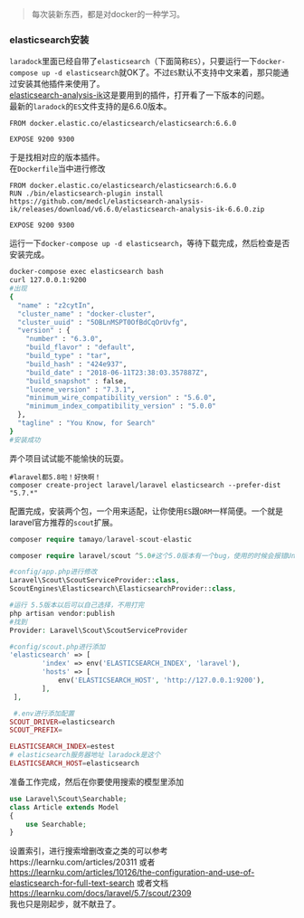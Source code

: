 >每次装新东西，都是对docker的一种学习。
### elasticsearch安装
`laradock`里面已经自带了`elasticsearch`（下面简称`ES`），只要运行一下`docker-compose up -d elasticsearch`就OK了。不过`ES`默认不支持中文来着，那只能通过安装其他插件来使用了。      
[elasticsearch-analysis-ik](https://github.com/medcl/elasticsearch-analysis-ik)这是要用到的插件，打开看了一下版本的问题。       
最新的`laradock`的`ES`文件支持的是6.6.0版本。
```
FROM docker.elastic.co/elasticsearch/elasticsearch:6.6.0

EXPOSE 9200 9300
```
于是找相对应的版本插件。    
在`Dockerfile`当中进行修改
```
FROM docker.elastic.co/elasticsearch/elasticsearch:6.6.0
RUN ./bin/elasticsearch-plugin install https://github.com/medcl/elasticsearch-analysis-ik/releases/download/v6.6.0/elasticsearch-analysis-ik-6.6.0.zip

EXPOSE 9200 9300
```
运行一下`docker-compose up -d elasticsearch`，等待下载完成，然后检查是否安装完成。
```bash
docker-compose exec elasticsearch bash
curl 127.0.0.1:9200
#出现
{
  "name" : "z2cytIn",
  "cluster_name" : "docker-cluster",
  "cluster_uuid" : "5OBLnMSPT0OfBdCqOrUvfg",
  "version" : {
    "number" : "6.3.0",
    "build_flavor" : "default",
    "build_type" : "tar",
    "build_hash" : "424e937",
    "build_date" : "2018-06-11T23:38:03.357887Z",
    "build_snapshot" : false,
    "lucene_version" : "7.3.1",
    "minimum_wire_compatibility_version" : "5.6.0",
    "minimum_index_compatibility_version" : "5.0.0"
  },
  "tagline" : "You Know, for Search"
}
#安装成功
```
弄个项目试试能不能愉快的玩耍。
```
#laravel都5.8啦！好快啊！
composer create-project laravel/laravel elasticsearch --prefer-dist "5.7.*"
```
配置完成，安装两个包，一个用来适配，让你使用`ES`跟`ORM`一样简便。一个就是laravel官方推荐的`scout`扩展。
```php
composer require tamayo/laravel-scout-elastic

composer require laravel/scout ^5.0#这个5.0版本有一个bug，使用的时候会报错Undefined property: Laravel\Scout\Builder::$queryCallback改成5.0.3版本就没问题了。

#config/app.php进行修改
Laravel\Scout\ScoutServiceProvider::class,
ScoutEngines\Elasticsearch\ElasticsearchProvider::class,

#运行 5.5版本以后可以自己选择，不用打完
php artisan vendor:publish
#找到 
Provider: Laravel\Scout\ScoutServiceProvider

#config/scout.php进行添加
'elasticsearch' => [
        'index' => env('ELASTICSEARCH_INDEX', 'laravel'),
        'hosts' => [
            env('ELASTICSEARCH_HOST', 'http://127.0.0.1:9200'),
        ],
 ],

 #.env进行添加配置
SCOUT_DRIVER=elasticsearch  
SCOUT_PREFIX=

ELASTICSEARCH_INDEX=estest  
# elasticsearch服务器地址 laradock是这个
ELASTICSEARCH_HOST=elasticsearch
```
准备工作完成，然后在你要使用搜索的模型里添加
```php
use Laravel\Scout\Searchable;
class Article extends Model
{
    use Searchable;
}
```
设置索引，进行搜索增删改查之类的可以参考https://learnku.com/articles/20311  或者    https://learnku.com/articles/10126/the-configuration-and-use-of-elasticsearch-for-full-text-search  或者文档 https://learnku.com/docs/laravel/5.7/scout/2309        
我也只是刚起步，就不献丑了。



